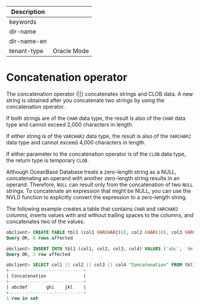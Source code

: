 | Description   |                 |
|---------------|-----------------|
| keywords      |                 |
| dir-name      |                 |
| dir-name-en   |                 |
| tenant-type   | Oracle Mode     |

# Concatenation operator

The concatenation operator (\|\|) concatenates strings and CLOB data. A new string is obtained after you concatenate two strings by using the concatenation operator.

If both strings are of the `CHAR` data type, the result is also of the `CHAR` data type and cannot exceed 2,000 characters in length.

If either string is of the `VARCHAR2` data type, the result is also of the `VARCHAR2` data type and cannot exceed 4,000 characters in length.

If either parameter to the concatenation operator is of the `CLOB` data type, the return type is temporary `CLOB`.

Although OceanBase Database treats a zero-length string as a NULL, concatenating an operand with another zero-length string results in an operand. Therefore, `NULL` can result only from the concatenation of two `NULL` strings. To concatenate an expression that might be NULL, you can use the NVL() function to explicitly convert the expression to a zero-length string.

The following example creates a table that contains `CHAR` and `VARCHAR2` columns, inserts values with and without trailing spaces to the columns, and concatenates two of the values.

```sql
obclient> CREATE TABLE tbl1 (col1 VARCHAR2(6), col2 CHAR(10), col3 VARCHAR2(10), col4 CHAR(6));
Query OK, 0 rows affected

obclient> INSERT INTO tbl1 (col1, col2, col3, col4) VALUES ('abc', 'def ', 'ghi ', 'jkl');
Query OK, 1 row affected

obclient> SELECT col1 || col2 || col3 || col4 "Concatenation" FROM tbl1;
+----------------------------+
| Concatenation              |
+----------------------------+
| abcdef       ghi    jkl    |
+----------------------------+
1 row in set
```
